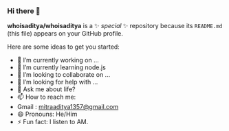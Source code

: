 ### Hi there 👋


**whoisaditya/whoisaditya** is a ✨ _special_ ✨ repository because its `README.md` (this file) appears on your GitHub profile.

Here are some ideas to get you started:

- 🔭 I’m currently working on ...
- 🌱 I’m currently learning node.js
- 👯 I’m looking to collaborate on ...
- 🤔 I’m looking for help with ...
- 💬 Ask me about life?
- 📫 How to reach me: 
- Gmail : mitraaditya1357@gmail.com
- 😄 Pronouns: He/Him
- ⚡ Fun fact: I listen to AM.
